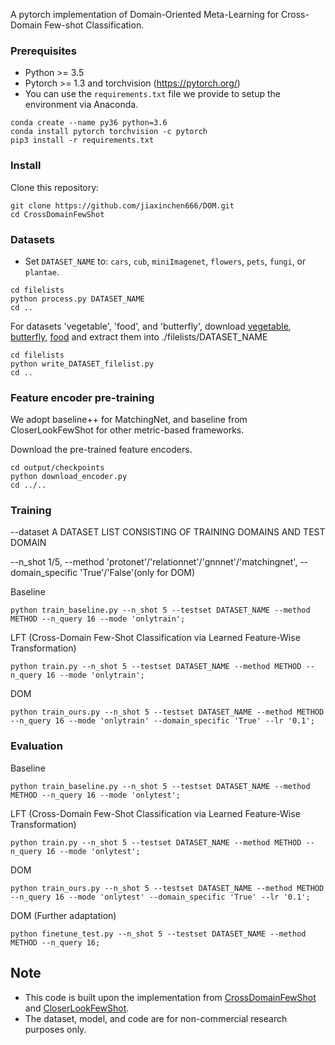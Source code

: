 A pytorch implementation of Domain-Oriented Meta-Learning for Cross-Domain Few-shot Classification.

### Prerequisites
- Python >= 3.5
- Pytorch >= 1.3 and torchvision (https://pytorch.org/)
- You can use the `requirements.txt` file we provide to setup the environment via Anaconda.
```
conda create --name py36 python=3.6
conda install pytorch torchvision -c pytorch
pip3 install -r requirements.txt
```

### Install
Clone this repository:
```
git clone https://github.com/jiaxinchen666/DOM.git
cd CrossDomainFewShot
```

### Datasets

- Set `DATASET_NAME` to: `cars`, `cub`, `miniImagenet`, `flowers`, `pets`, `fungi`, or `plantae`.

```
cd filelists
python process.py DATASET_NAME
cd ..
```

For datasets 'vegetable', 'food', and 'butterfly', download [vegetable](https://github.com/ustc-vim/vegfru), [butterfly](https://www.dropbox.com/sh/3p4x1oc5efknd69/AABwnyoH2EKi6H9Emcyd0pXCa?dl=0),
[food](https://www.kaggle.com/dansbecker/food-101) and extract them into ./filelists/DATASET_NAME

```
cd filelists
python write_DATASET_filelist.py
cd ..
```

### Feature encoder pre-training
We adopt baseline++ for MatchingNet, and baseline from CloserLookFewShot for other metric-based frameworks.

Download the pre-trained feature encoders.
```
cd output/checkpoints
python download_encoder.py
cd ../..
```

### Training

--dataset A DATASET LIST CONSISTING OF TRAINING DOMAINS AND TEST DOMAIN 

--n_shot 1/5, --method 'protonet'/'relationnet'/'gnnnet'/'matchingnet', --domain_specific 'True'/'False'(only for DOM)

Baseline

```
python train_baseline.py --n_shot 5 --testset DATASET_NAME --method METHOD --n_query 16 --mode 'onlytrain';
```

LFT (Cross-Domain Few-Shot Classification via Learned Feature-Wise Transformation)

```
python train.py --n_shot 5 --testset DATASET_NAME --method METHOD --n_query 16 --mode 'onlytrain';
```

DOM

```
python train_ours.py --n_shot 5 --testset DATASET_NAME --method METHOD --n_query 16 --mode 'onlytrain' --domain_specific 'True' --lr '0.1';
```

### Evaluation

Baseline

```
python train_baseline.py --n_shot 5 --testset DATASET_NAME --method METHOD --n_query 16 --mode 'onlytest';
```

LFT (Cross-Domain Few-Shot Classification via Learned Feature-Wise Transformation)

```
python train.py --n_shot 5 --testset DATASET_NAME --method METHOD --n_query 16 --mode 'onlytest';
```

DOM

```
python train_ours.py --n_shot 5 --testset DATASET_NAME --method METHOD --n_query 16 --mode 'onlytest' --domain_specific 'True' --lr '0.1';
```

DOM (Further adaptation)

```
python finetune_test.py --n_shot 5 --testset DATASET_NAME --method METHOD --n_query 16; 
```

## Note
- This code is built upon the implementation from [CrossDomainFewShot](https://github.com/hytseng0509/CrossDomainFewShot) and [CloserLookFewShot](https://github.com/wyharveychen/CloserLookFewShot).
- The dataset, model, and code are for non-commercial research purposes only.
